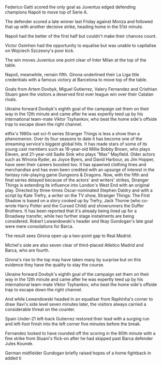 Federico Gatti scored the only goal as Juventus edged defending champions Napoli to move top of Serie A.

The defender scored a late winner last Friday against Monza and followed that up with another decisive strike, heading home in the 51st minute.

Napoli had the better of the first half but couldn't make their chances count.

Victor Osimhen had the opportunity to equalise but was unable to capitalise on Wojciech Szczesny's poor kick.

The win moves Juventus one point clear of Inter Milan at the top of the table.

Napoli, meanwhile, remain fifth.
Girona underlined their La Liga title credentials with a famous victory at Barcelona to move top of the table.

Goals from Artem Dovbyk, Miguel Gutierrez, Valery Fernandez and Cristhian Stuani gave the visitors a deserved first ever league win over their Catalan rivals.


Ukraine forward Dovbyk's eighth goal of the campaign set them on their way in the 12th minute and came after he was expertly teed up by his international team-mate Viktor Tsyhankov, who beat the home side's offside trap to escape down the right channel.



etflix's 1980s-set sci-fi series Stranger Things is less a show than a phenomenon. Over its four seasons to date it has become one of the streaming service's biggest global hits. It has made stars of some of its young cast members such as 19-year-old Millie Bobby Brown, who plays Eleven, and 21-year-old Sadie Sink who plays "Max" Mayfield. Older actors such as Winona Ryder, as Joyce Byers, and David Harbour, as Jim Hopper, have seen their careers boosted too. It has spawned clothing lines and merchandise and has even been credited with an upsurge of interest in the fantasy role-playing game Dungeons & Dragons. Now, with the fifth and final series delayed because of the actors' and writers' strikes, Stranger Things is extending its influence into London's West End with an original play. Directed by three-times Oscar-nominated Stephen Daldry and with a script by Kate Trefry, a writer on the TV show, Stranger Things: The First Shadow is based on a story cooked up by Trefry, Jack Thorne (who co-wrote Harry Potter and the Cursed Child) and showrunners the Duffer Brothers. It has been reported that it's already being lined up for a Broadway transfer, while two further stage instalments are being considered.
Robert Lewandowski's header and Ilkay Gundogan's late goal were mere consolations for Barca.

The result sees Girona open up a two-point gap to Real Madrid.

Michel's side are also seven clear of third-placed Atletico Madrid and Barca, who are fourth.

Girona's rise to the top may have taken many by surprise but on this evidence they have the quality to stay the course.

Ukraine forward Dovbyk's eighth goal of the campaign set them on their way in the 12th minute and came after he was expertly teed up by his international team-mate Viktor Tsyhankov, who beat the home side's offside trap to escape down the right channel.

And while Lewandowski headed in an equaliser from Raphinha's corner to draw Xavi's side level seven minutes later, the visitors always carried a considerable threat on the counter.

Spain Under-21 left-back Gutierrez restored their lead with a surging run and left-foot finish into the left corner five minutes before the break.

Fernandez looked to have rounded off the scoring in the 80th minute with a fine strike from Stuani's flick-on after he had skipped past Barca defender Jules Kounde.

German midfielder Gundogan briefly raised hopes of a home fightback in added ti
